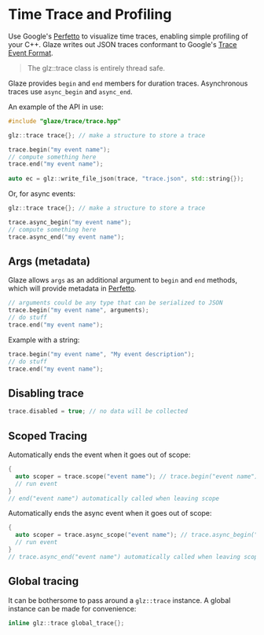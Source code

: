 # Time Trace and Profiling

Use Google's [Perfetto](https://ui.perfetto.dev/) to visualize time traces, enabling simple profiling of your C++. Glaze writes out JSON traces conformant to Google's [Trace Event Format](https://docs.google.com/document/d/1CvAClvFfyA5R-PhYUmn5OOQtYMH4h6I0nSsKchNAySU/preview).

> The glz::trace class is entirely thread safe.

Glaze provides `begin` and `end` members for duration traces. Asynchronous traces use `async_begin` and `async_end`.

An example of the API in use:

```c++
#include "glaze/trace/trace.hpp"

glz::trace trace{}; // make a structure to store a trace

trace.begin("my event name");
// compute something here
trace.end("my event name");
  
auto ec = glz::write_file_json(trace, "trace.json", std::string{});
```

Or, for async events:

```c++
glz::trace trace{}; // make a structure to store a trace

trace.async_begin("my event name");
// compute something here
trace.async_end("my event name");
```

## Args (metadata)

Glaze allows `args` as an additional argument to `begin` and `end` methods, which will provide metadata in [Perfetto](https://ui.perfetto.dev/).

```c++
// arguments could be any type that can be serialized to JSON
trace.begin("my event name", arguments);
// do stuff
trace.end("my event name");
```

Example with a string:

```c++
trace.begin("my event name", "My event description");
// do stuff
trace.end("my event name");
```

## Disabling trace

```c++
trace.disabled = true; // no data will be collected
```

## Scoped Tracing

Automatically ends the event when it goes out of scope:

```c++
{
  auto scoper = trace.scope("event name"); // trace.begin("event name") called
  // run event
}
// end("event name") automatically called when leaving scope
```

Automatically ends the async event when it goes out of scope:

```c++
{
  auto scoper = trace.async_scope("event name"); // trace.async_begin("event name") called
  // run event
}
// trace.async_end("event name") automatically called when leaving scope
```

## Global tracing

It can be bothersome to pass around a `glz::trace` instance. A global instance can be made for convenience:

```c++
inline glz::trace global_trace{};
```

